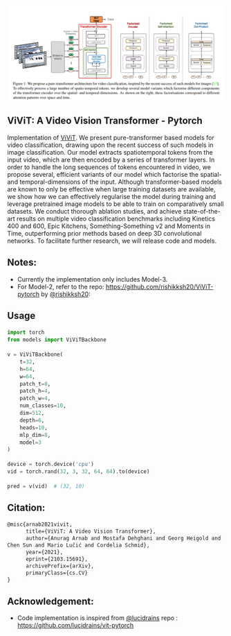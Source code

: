 <img src="./images/arch.png"></img>

## ViViT: A Video Vision Transformer - Pytorch

Implementation of <a href="https://arxiv.org/pdf/2103.15691v1.pdf">ViViT</a>.
We present pure-transformer based models for video
classification, drawing upon the recent success of such models in image classification. Our model extracts spatiotemporal tokens from the input video, which are then encoded by a series of transformer layers. In order to handle the long sequences of tokens encountered in video, we
propose several, efficient variants of our model which factorise the spatial- and temporal-dimensions of the input. Although transformer-based models are known to only be effective when large training datasets are available, we show
how we can effectively regularise the model during training
and leverage pretrained image models to be able to train on
comparatively small datasets. We conduct thorough ablation studies, and achieve state-of-the-art results on multiple
video classification benchmarks including Kinetics 400 and
600, Epic Kitchens, Something-Something v2 and Moments
in Time, outperforming prior methods based on deep 3D
convolutional networks. To facilitate further research, we
will release code and models.


## Notes:
* Currently the implementation only includes Model-3.
* For Model-2, refer to the repo: https://github.com/rishikksh20/ViViT-pytorch by [@rishikksh20](https://github.com/rishikksh20): 


## Usage

```python
import torch
from models import ViViTBackbone

v = ViViTBackbone(
    t=32,
    h=64,
    w=64,
    patch_t=8,
    patch_h=4,
    patch_w=4,
    num_classes=10,
    dim=512,
    depth=6,
    heads=10,
    mlp_dim=8,
    model=3
)

device = torch.device('cpu')
vid = torch.rand(32, 3, 32, 64, 64).to(device)

pred = v(vid)  # (32, 10)
```

## Citation:
```
@misc{arnab2021vivit,
      title={ViViT: A Video Vision Transformer}, 
      author={Anurag Arnab and Mostafa Dehghani and Georg Heigold and Chen Sun and Mario Lučić and Cordelia Schmid},
      year={2021},
      eprint={2103.15691},
      archivePrefix={arXiv},
      primaryClass={cs.CV}
}
```

## Acknowledgement:
* Code implementation is inspired from [@lucidrains](https://github.com/lucidrains) repo : https://github.com/lucidrains/vit-pytorch
